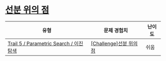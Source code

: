 # [선분 위의 점](https://www.codetree.ai/trails/complete/curated-cards/challenge-point-on-the-line-segment)

|유형|문제 경험치|난이도|
|---|---|---|
|[Trail 5 / Parametric Search / 이진탐색](https://www.codetree.ai/trail-info/intermediate-mid/)|[[Challenge]선분 위의 점](https://www.codetree.ai/trails/complete/curated-cards/challenge-point-on-the-line-segment/)|쉬움|

